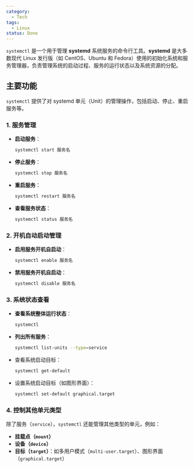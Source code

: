 ```yaml
---
category:
  - Tech
tags:
  - Linux
status: Done
---
```

 `systemctl` 是一个用于管理 **systemd** 系统服务的命令行工具。**systemd** 是大多数现代 Linux 发行版（如 CentOS、Ubuntu 和 Fedora）使用的初始化系统和服务管理器，负责管理系统的启动过程、服务的运行状态以及系统资源的分配。

## 主要功能

`systemctl` 提供了对 systemd 单元（Unit）的管理操作，包括启动、停止、重启服务等。

### **1. 服务管理**
- **启动服务**：
  ```bash
  systemctl start 服务名
  ```
- **停止服务**：
  ```bash
  systemctl stop 服务名
  ```
- **重启服务**：
  ```bash
  systemctl restart 服务名
  ```
- **查看服务状态**：
  ```bash
  systemctl status 服务名
  ```

### **2. 开机自动启动管理**
- **启用服务开机自启动**：
  ```bash
  systemctl enable 服务名
  ```
- **禁用服务开机自启动**：
  ```bash
  systemctl disable 服务名
  ```

### **3. 系统状态查看**
- **查看系统整体运行状态**：
  ```bash
  systemctl
  ```
- **列出所有服务**：
  ```bash
  systemctl list-units --type=service
  ```

- 查看系统启动目标：
  ```bash
  systemctl get-default
  ```

- 设置系统启动目标（如图形界面）：
  ```bash
  systemctl set-default graphical.target
  ```

### **4. 控制其他单元类型**
除了服务（`service`），`systemctl` 还能管理其他类型的单元，例如：
- **挂载点（`mount`）**
- **设备（`device`）**
- **目标（`target`）**：如多用户模式（`multi-user.target`）、图形界面（`graphical.target`）




